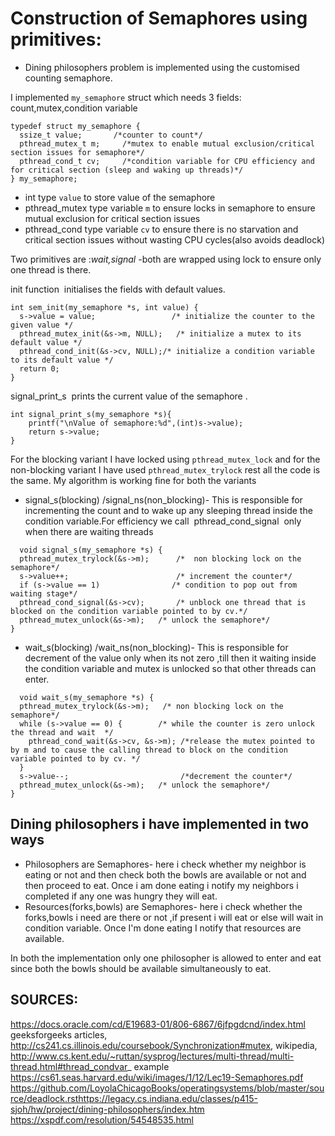 
# Construction of Semaphores using primitives:
   - Dining philosophers problem is implemented using the customised counting semaphore.

I implemented ```my_semaphore``` struct which needs 3 fields: count,mutex,condition variable
```
typedef struct my_semaphore {
  ssize_t value;       /*counter to count*/
  pthread_mutex_t m;     /*mutex to enable mutual exclusion/critical section issues for semaphore*/
  pthread_cond_t cv;     /*condition variable for CPU efficiency and for critical section (sleep and waking up threads)*/
} my_semaphore;

```
  - int type ```value``` to store value of the semaphore
  - pthread_mutex type variable ```m``` to ensure locks in semaphore to ensure mutual
exclusion for critical section issues
  - pthread_cond type variable ```cv``` to ensure there is no starvation and critical section
issues without wasting CPU cycles(also avoids deadlock)

Two primitives are :*wait,signal* -both are wrapped using lock to ensure only one thread is there.

init function ​ initialises the fields with default values.
```
int sem_init(my_semaphore *s, int value) {
  s->value = value;                 /* initialize the counter to the given value */
  pthread_mutex_init(&s->m, NULL);   /* initialize a mutex to its default value */
  pthread_cond_init(&s->cv, NULL);/* initialize a condition variable to its default value */
  return 0;
}
```
signal_print_s ​ prints the current value of the semaphore .
```
int signal_print_s(my_semaphore *s){
	printf("\nValue of semaphore:%d",(int)s->value);
	return s->value;
}
```
For the blocking variant I have locked using ``` pthread_mutex_lock ``` and for the non-blocking
variant I have used ``` pthread_mutex_trylock ``` rest all the code is the same.
My algorithm is working fine for both the variants
  - signal_s(blocking) /signal_ns(non_blocking)-
This is responsible for incrementing the count and to wake up any sleeping thread inside
the condition variable.For efficiency we call ​ pthread_cond_signal ​ only when there are
waiting threads
```
  void signal_s(my_semaphore *s) {
  pthread_mutex_trylock(&s->m);      /*  non blocking lock on the semaphore*/
  s->value++;                        /* increment the counter*/
  if (s->value == 1)                /* condition to pop out from waiting stage*/
  pthread_cond_signal(&s->cv);       /* unblock one thread that is blocked on the condition variable pointed to by cv.*/
  pthread_mutex_unlock(&s->m);   /* unlock the semaphore*/
}
```
  - wait_s(blocking) /wait_ns(non_blocking)-
This is responsible for decrement of the value only when its not zero ,till then it waiting
inside the condition variable and mutex is unlocked so
that other threads can enter.
```
  void wait_s(my_semaphore *s) {
  pthread_mutex_trylock(&s->m);   /* non blocking lock on the semaphore*/
  while (s->value == 0) {        /* while the counter is zero unlock the thread and wait  */
    pthread_cond_wait(&s->cv, &s->m); /*release the mutex pointed to by m and to cause the calling thread to block on the condition variable pointed to by cv. */
  }
  s->value--;                         /*decrement the counter*/
  pthread_mutex_unlock(&s->m);   /* unlock the semaphore*/
}
```
## Dining philosophers i have implemented in two ways
  - Philosophers are Semaphores- here i check whether my neighbor is eating or not and
then check both the bowls are available or not
and then proceed to eat.
Once i am done eating i notify my neighbors i completed if any one was hungry they will
eat.
  - Resources(forks,bowls) are Semaphores- here i check whether the forks,bowls i need
are there or not ,if present i will eat or else will wait in condition variable.
Once I'm done eating I notify that resources are available.

In both the implementation only one philosopher is allowed to enter and eat since both
the bowls should be available simultaneously to eat.

## SOURCES:
https://docs.oracle.com/cd/E19683-01/806-6867/6jfpgdcnd/index.html
geeksforgeeks articles, http://cs241.cs.illinois.edu/coursebook/Synchronization#mutex,
wikipedia,
http://www.cs.kent.edu/~ruttan/sysprog/lectures/multi-thread/multi-thread.html#thread_condvar_
example
https://cs61.seas.harvard.edu/wiki/images/1/12/Lec19-Semaphores.pdf
https://github.com/LoyolaChicagoBooks/operatingsystems/blob/master/source/deadlock.rsthttps://legacy.cs.indiana.edu/classes/p415-sjoh/hw/project/dining-philosophers/index.htm
https://xspdf.com/resolution/54548535.html
